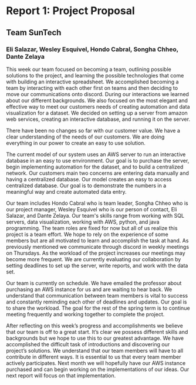 # Report 1: Project Proposal

## Team SunTech

### Eli Salazar, Wesley Esquivel, Hondo Cabral, Songha Chheo, Dante Zelaya

This week our team focused on becoming a team, outlining possible solutions to the project, and learning the possible technologies that come with building an interactive spreadsheet. We accomplished becoming a team by interacting with each other first on teams and then deciding to move our communications onto discord. During our interactions we learned about our different backgrounds. We also focused on the most elegant and effective way to meet our customers needs of creating automation and data visualization for a dataset. We decided on setting up a server from amazon web services, creating an interactive database, and running it on the server.

There have been no changes so far with our customer value. We have a clear understanding of the needs of our customers. We are doing everything in our power to create an easy to use solution.

The current model of our system uses an AWS server to run an interactive database in an easy to use environment.  Our goal is to purchase the server, begin implementing automation for the dataset, and to build a centralized network. Our customers main two concerns are entering data manually and having a centralized database. Our model creates an easy to access centralized database. Our goal is to demonstrate the numbers in a meaningful way and create automated data entry.

Our team includes Hondo Cabral who is team leader, Songha Chheo who is our project manager, Wesley Esquivel who is our person of contact, Eli Salazar, and Dante Zelaya. Our team's skills range from working with SQL servers, data visualization, working with AWS, python, and java programming. The team roles are fixed for now but all of us realize this project is a team effort. We hope to rely on the experience of some members but are all motivated to learn and accomplish the task at hand. As previously mentioned we communicate through discord in weekly meetings on Thursdays. As the workload of the project increases our meetings may become more frequent. We are currently evaluating our collaboration by setting deadlines to set up the server, write reports, and work with the data set.

Our team is currently on schedule. We have emailed the professor about purchasing an AWS instance for us and are waiting to hear back. We understand that communication between team members is vital to success and constantly reminding each other of deadlines and updates. Our goal is to share the workload. The goal for the rest of the spring term is to continue meeting frequently and working together to complete the project.

After reflecting on this week’s progress and accomplishments we believe that our team is off to a great start. It’s clear we possess different skills and backgrounds but we hope to use this to our greatest advantage. We have accomplished the difficult task of introductions and discovering our project’s solutions. We understand that our team members will have to all contribute in different ways. It is essential to us that every team member actively participates. Next month we will hopefully have our AWS instance purchased and can begin working on the implementations of our ideas. Our next report will focus on that implementation.